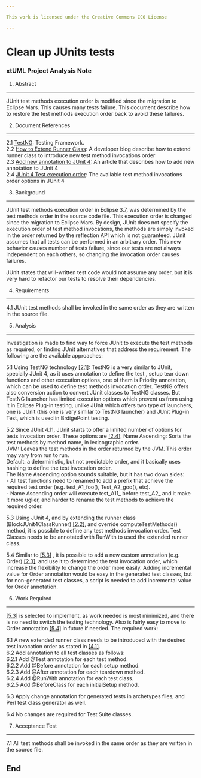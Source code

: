 ```yaml
---

This work is licensed under the Creative Commons CC0 License

---
```


# Clean up JUnits tests
### xtUML Project Analysis Note



1. Abstract
-----------
JUnit test methods execution order is modified since the migration to Eclipse 
Mars. This causes many tests failure.
This document describe how to restore the test methods execution order back to 
avoid these failures. 

2. Document References
----------------------
<a id="2.1"></a>2.1 [TestNG](http://testng.org/doc/index.html):  Testing Framework.    
<a id="2.2"></a>2.2 [How to Extend Runner Class](http://intellijava.blogspot.com.eg/2012/05/junit-and-java-7.html): A developer blog describe how to extend runner class to introduce new test method invocations order  
<a id="2.3"></a>2.3 [Add new annotation to JUnit 4](http://blog.jiffle.net/post/41125006846/extending-junit-functionality-with-additional): An article that describes how to add new annotation to JUnit 4  
<a id="2.4"></a>2.4  [JUnit 4 Test execution order](https://github.com/junit-team/junit/wiki/Test-execution-order): The available test method invocations order options in JUnit 4  

3. Background
-------------
JUnit test methods execution order in Eclipse 3.7, was determined by the test 
methods order in the source code file. This execution order is changed since the 
migration to Eclipse Mars. By design, JUnit does not specify the execution order 
of test method invocations, the methods are simply invoked in the order returned 
by the reflection API which is not guaranteed. JUnit assumes that all tests can
be performed in an arbitrary order. This new behavior causes number of tests
failure, since our tests are not always independent on each others, so
changing the invocation order causes failures.

JUnit states that will-written test code would not assume any order, but it is 
very hard to refactor our tests to resolve their dependencies.

4. Requirements
---------------
<a id="4.1"></a>4.1 JUnit test methods shall be invoked in the same order as they are written in
	the source file.

5. Analysis
-----------
Investigation is made to find way to force JUnit to execute the test methods as 
required, or finding JUnit alternatives that address the requirement.
The following are the available approaches:

5.1 Using TestNG technology [[2.1]](#2.1):  TestNG is a very similar to JUnit, specially JUnit 4,
as it uses annotation to define the test , setup tear down functions and 
other execution options, one of them is Priority annotation, which can be used
to define test methods invocation order. TestNG offers also conversion action to 
convert JUnit classes to TestNG classes. But TestNG launcher has limited execution
options which prevent us from using it in Eclipse Plug-in testing, unlike JUnit which
offers two type of launchers, one is JUnit (this one is very similar to TestNG launcher)
and JUnit Plug-in Test, which is used in BrdigePoint testing.


5.2 Since JUnit 4.11, JUnit starts to offer a limited number of options for tests
invocation order. These options are [[2.4]](#2.4):
		Name Ascending:  Sorts the test methods by method name, in lexicographic order.  
		JVM:  Leaves the test methods in the order returned by the JVM. This order may vary from run to run.  
		Default:  a deterministic, but not predictable order, and it basically uses hashing to define the test invocation order.  
	The Name Ascending option sounds suitable, but it has two down sides:  
	- All test functions need to renamed to add a prefix that achieve the required test order (e.g. test_A1_foo(), Test_A2_goo(), etc).  
	- Name Ascending order will execute test_A11_ before test_A2_ and it make it more uglier, and harder to rename the test methods
	to achieve the required order.  

<a id="5.3"></a>5.3 Using JUnit 4, and by extending the runner class (BlockJUnit4ClassRunner) [[2.2]](#2.2), and override computeTestMethods()
	method, it is possible to define any test methods invocation order. Test Classes needs to be annotated with RunWith
	to used the extended runner class.

<a id="5.4"></a>5.4 Similar to [[5.3]](#5.3) , it is possible to add a new custom annotation (e.g. Order) [[2.3]](#2.3), and use it to determined the test 
	invocation order, which increase the flexibility to change the order more easily.
	Adding incremental value for Order annotation would be easy in the generated test classes,
	but for non-generated test classes, a script is needed to add incremental value for
	Order annotation.
	

6. Work Required
----------------
[[5.3]](#5.3) is selected to implement, as work needed is most minimized, and there
is no need to switch the testing technology. Also is fairly easy to move
to Order annotation [[5.4]](#5.4) in future if needed.
The required work:

6.1 A new extended runner class needs to be introduced with the desired test invocation order as stated in [[4.1]](#4.1).  
6.2 Add annotation to all test classes as follows:    
6.2.1 Add @Test annotation for each test method.  
6.2.2 Add @Before annotation for each setup method.  
6.2.3 Add @After annotation for each teardown method.  
6.2.4 Add @RunWith annotation for each test class.  
6.2.5 Add @BeforeClass for each initialSetup method.  

6.3 Apply change annotation for generated tests in archetypes files, and Perl test
class generator as well.  

6.4 No changes are required for Test Suite classes.  

7. Acceptance Test
------------------
7.1 All test methods shall be invoked in the same order as they are written in 
the source file.  

End
---

